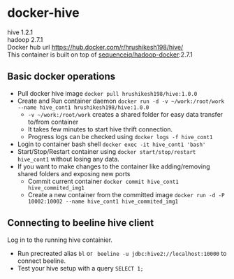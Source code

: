 # docker-hive
hive 1.2.1 <br/>
hadoop 2.7.1 <br/>
Docker hub url <a href="https://hub.docker.com/r/hrushikesh198/hive/" target="_blank">https://hub.docker.com/r/hrushikesh198/hive/</a><br>
This container is built on top of <a href="https://github.com/sequenceiq/hadoop-docker" target="_blank">sequenceiq/hadoop-docker</a>:2.7.1


## Basic docker operations
* Pull docker hive image `docker pull hrushikesh198/hive:1.0.0`
* Create and Run container daemon `docker run -d -v ~/work:/root/work --name hive_cont1 hrushikesh198/hive:1.0.0`
    * `-v ~/work:/root/work` creates a shared folder for easy data transfer to/from container
    * It takes few minutes to start hive thrift connection.
    * Progress logs can be checked using `docker logs -f hive_cont1`
* Login to container bash shell `docker exec -it hive_cont1 'bash'`
* Start/Stop/Restart container using `docker start/stop/restart hive_cont1` without losing any data.
* If you want to make changes to the container like adding/removing shared folders and exposing new ports
    * Commit current container `docker commit hive_cont1 hive_commited_img1`
    * Create a new container from the committed image `docker run -d -P 10002:10002 --name hive_cont1 hive_commited_img1`


## Connecting to beeline hive client
Log in to the running hive containier.
* Run precreated alias `bl` or ` beeline -u jdbc:hive2://localhost:10000` to connect beeline.
* Test your hive setup with a query `SELECT 1;`

